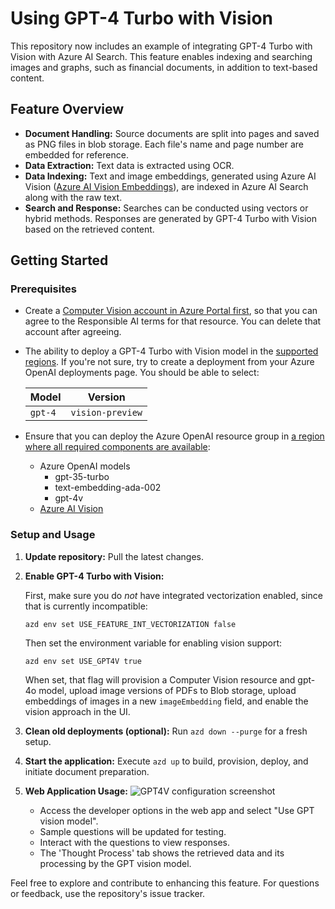 # Using GPT-4 Turbo with Vision

This repository now includes an example of integrating GPT-4 Turbo with Vision with Azure AI Search. This feature enables indexing and searching images and graphs, such as financial documents, in addition to text-based content.

## Feature Overview

- **Document Handling:** Source documents are split into pages and saved as PNG files in blob storage. Each file's name and page number are embedded for reference.
- **Data Extraction:** Text data is extracted using OCR.
- **Data Indexing:** Text and image embeddings, generated using Azure AI Vision ([Azure AI Vision Embeddings](https://learn.microsoft.com/azure/ai-services/computer-vision/how-to/image-retrieval)), are indexed in Azure AI Search along with the raw text.
- **Search and Response:** Searches can be conducted using vectors or hybrid methods. Responses are generated by GPT-4 Turbo with Vision based on the retrieved content.

## Getting Started

### Prerequisites

- Create a [Computer Vision account in Azure Portal first](https://ms.portal.azure.com/#create/Microsoft.CognitiveServicesComputerVision), so that you can agree to the Responsible AI terms for that resource. You can delete that account after agreeing.
- The ability to deploy a GPT-4 Turbo with Vision model in the [supported regions](https://learn.microsoft.com/azure/ai-services/openai/concepts/models#gpt-4-and-gpt-4-turbo-preview-model-availability). If you're not sure, try to create a deployment from your Azure OpenAI deployments page. You should be able to select:

   | Model | Version |
   |--|--|
   |`gpt-4`|`vision-preview`|

- Ensure that you can deploy the Azure OpenAI resource group in [a region where all required components are available](https://learn.microsoft.com/azure/cognitive-services/openai/concepts/models#model-summary-table-and-region-availability):
  - Azure OpenAI models
    - gpt-35-turbo
    - text-embedding-ada-002
    - gpt-4v
  - [Azure AI Vision](https://learn.microsoft.com/azure/ai-services/computer-vision/)

### Setup and Usage

1. **Update repository:**
   Pull the latest changes.

2. **Enable GPT-4 Turbo with Vision:**

   First, make sure you do *not* have integrated vectorization enabled, since that is currently incompatible:

   ```shell
   azd env set USE_FEATURE_INT_VECTORIZATION false
   ```

   Then set the environment variable for enabling vision support:

   ```shell
   azd env set USE_GPT4V true
   ```

   When set, that flag will provision a Computer Vision resource and gpt-4o model, upload image versions of PDFs to Blob storage, upload embeddings of images in a new `imageEmbedding` field, and enable the vision approach in the UI.

3. **Clean old deployments (optional):**
   Run `azd down --purge` for a fresh setup.

4. **Start the application:**
   Execute `azd up` to build, provision, deploy, and initiate document preparation.

5. **Web Application Usage:**
    ![GPT4V configuration screenshot](./images/gpt4v.png)
   - Access the developer options in the web app and select "Use GPT vision model".
   - Sample questions will be updated for testing.
   - Interact with the questions to view responses.
   - The 'Thought Process' tab shows the retrieved data and its processing by the GPT vision model.

Feel free to explore and contribute to enhancing this feature. For questions or feedback, use the repository's issue tracker.
